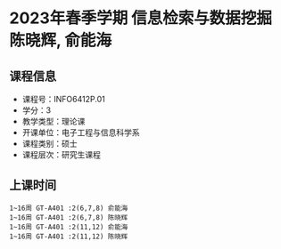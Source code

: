 # 2023年春季学期 信息检索与数据挖掘 陈晓辉, 俞能海






## 课程信息

- 课程号：INFO6412P.01
- 学分：3
- 教学类型：理论课
- 开课单位：电子工程与信息科学系
- 课程类别：硕士
- 课程层次：研究生课程

## 上课时间

```
1~16周 GT-A401 :2(6,7,8) 俞能海
1~16周 GT-A401 :2(6,7,8) 陈晓辉
1~16周 GT-A401 :2(11,12) 俞能海
1~16周 GT-A401 :2(11,12) 陈晓辉
```

